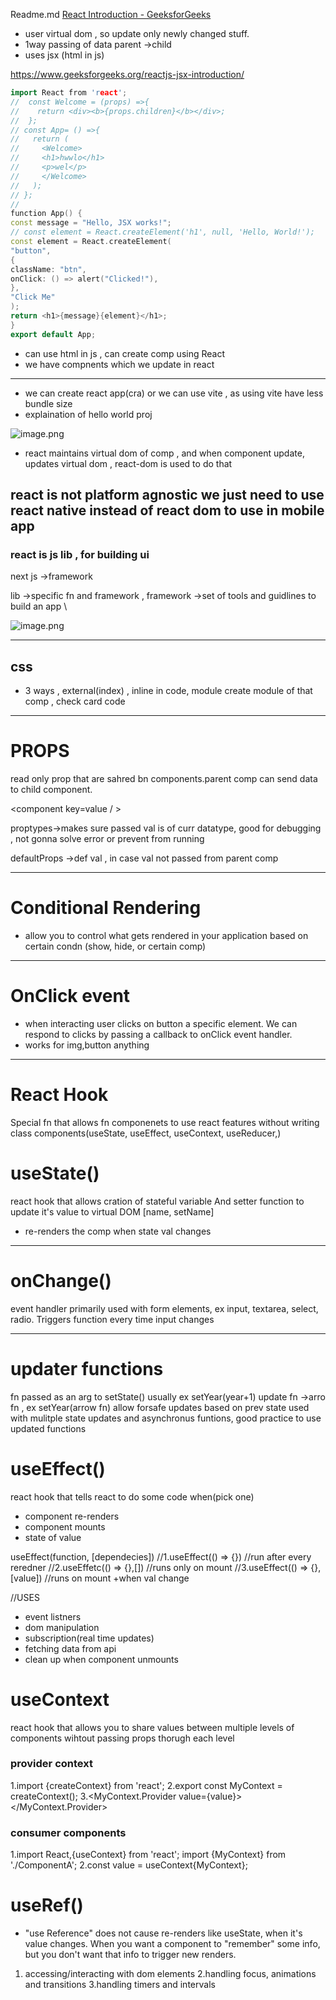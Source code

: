 Readme.md
[React Introduction - GeeksforGeeks](https://www.geeksforgeeks.org/reactjs-introduction/)

- user virtual dom , so update only newly changed stuff.
- 1way passing of data parent →child
- uses jsx (html in js)

https://www.geeksforgeeks.org/reactjs-jsx-introduction/

```cpp
import React from 'react';
//  const Welcome = (props) =>{
//    return <div><b>{props.children}</b></div>;
//  };
// const App= () =>{
//   return (
//     <Welcome>
//     <h1>hwwlo</h1>
//     <p>wel</p>
//     </Welcome>
//   );
// };
//
function App() {
const message = "Hello, JSX works!";
// const element = React.createElement('h1', null, 'Hello, World!');
const element = React.createElement(
"button",
{
className: "btn",
onClick: () => alert("Clicked!"),
},
"Click Me"
);
return <h1>{message}{element}</h1>;
}
export default App;
```

- can use html in js , can create comp using React
- we have compnents which we update in react

---

- we can create react app(cra) or we can use vite , as using vite have less bundle size
- explaination of hello world proj

![image.png](attachment:7713d1b0-d149-4e38-8274-9ac3b24ebce8:image.png)

- react maintains virtual dom of comp , and when component update, updates virtual dom , react-dom is used to do that

## react is not platform agnostic we just need to use react native instead of react dom to use in mobile app

### react is js lib , for building ui

next js →framework

lib →specific fn and framework , framework →set of tools and guidlines to build an app \

![image.png](attachment:4aee3383-6a11-4d16-aa84-7f6c8b9cdfdc:image.png)

---

## css

- 3 ways , external(index) , inline in code, module create module of that comp , check card code

---

# PROPS

read only prop that are sahred bn components.parent comp can send data to child component.

<component key=value  /  >

proptypes→makes sure passed val is of curr datatype, good for debugging , not gonna solve error or prevent from running

defaultProps →def val , in case val not passed from parent comp

---

# Conditional Rendering

- allow you to control what gets rendered in your application based on certain condn (show, hide, or certain comp)

---

# OnClick event

- when interacting user clicks  on button a specific element. We can respond to clicks by passing a callback to onClick event handler.
- works for img,button anything

---
# React Hook
Special fn that allows fn componenets to use react features without writing class components(useState, useEffect, useContext, useReducer,)

# useState()
react hook that allows cration of stateful variable And setter function to update it's value to virtual DOM [name, setName]
- re-renders the comp when state val changes
---

# onChange()
event handler primarily used with form elements, ex input,
textarea, select, radio. Triggers  function every time input changes

---

# updater functions
fn passed as an arg to setState() usually ex setYear(year+1)
update fn ->arro fn , ex setYear(arrow fn)
allow forsafe updates based on prev state used with mulitple state updates and asynchronus funtions, good practice to use updated functions


# useEffect() 
react hook that tells react to do some code when(pick one)
- component re-renders
- component mounts
- state of value

useEffect(function, [dependecies])
//1.useEffect(() => {}) //run after every reredner
//2.useEffetc(() => {},[]) //runs only on mount
//3.useEffect(() => {},[value]) //runs on mount +when val change

//USES
- event listners
- dom manipulation
- subscription(real time updates)
- fetching data from api
- clean up when component unmounts

# useContext
react hook that allows you to share values between multiple
levels of components wihtout passing props thorugh each level
### provider context
1.import {createContext} from 'react';
2.export const MyContext = createContext();
3.<MyContext.Provider value={value}>
    <child />
</MyContext.Provider>


### consumer components
1.import React,{useContext} from 'react';
    import {MyContext} from './ComponentA';
2.const value = useContext{MyContext}; 

# useRef()
- "use Reference" does not cause re-renders like useState, when it's value changes. When you want a component to "remember" some info, but you don't want that info to trigger new renders.
1. accessing/interacting with dom elements
2.handling focus, animations and transitions
3.handling timers and intervals
